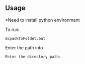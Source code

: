 ## Usage

*Need to install python environment
 
To run:
```
mcpackToFoldet.bat
```

Enter the path into 
```
Enter the directory path:
```

